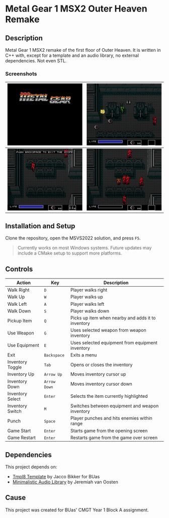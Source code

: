 # Metal Gear 1 MSX2 Outer Heaven Remake

## Description
Metal Gear 1 MSX2 remake of the first floor of Outer Heaven. It is written in C++ with, except for a template and an audio library, no external dependencies. Not even STL.

### Screenshots
| ![Opening screen](examples/opening.png) | ![Landmine](examples/landmine.png) |
| -------------------------------------- | ---------------------------------- |
| ![Scope](examples/scope.png)          | ![Game Over](examples/gameover.png) |

## Installation and Setup
Clone the repository, open the MSVS2022 solution, and press `F5`.
> Currently works on most Windows systems. Future updates may include a CMake setup to support more platforms.

## Controls

| Action             | Key         | Description                                                                            |
|--------------------|-------------|----------------------------------------------------------------------------------------|
| Walk Right         | `D`         | Player walks right                                                                     |
| Walk Up            | `W`         | Player walks up                                                                        |
| Walk Left          | `A`         | Player walks left                                                                      |
| Walk Down          | `S`         | Player walks down                                                                      |
| Pickup Item        | `Q`         | Picks up item when nearby and adds it to inventory                                     |
| Use Weapon         | `G`         | Uses selected weapon from weapon inventory                                             |
| Use Equipment      | `E`         | Uses selected equipment from equipment inventory                                       |
| Exit               | `Backspace` | Exits a menu                                                                           |
| Inventory Toggle   | `Tab`       | Opens or closes the inventory                                                          |
| Inventory Up       | `Arrow Up`  | Moves inventory cursor up                                                              |
| Inventory Down     | `Arrow Down`| Moves inventory cursor down                                                            |
| Inventory Select   | `Enter`     | Selects the item currently highlighted                                                 |
| Inventory Switch   | `M`         | Switches between equipment and weapon inventory                                        |
| Punch              | `Space`     | Player punches and hits enemies within range                                           |
| Game Start         | `Enter`     | Starts game from the opening screen                                                    |
| Game Restart       | `Enter`     | Restarts game from the game over screen                                                |

## Dependencies

This project depends on:

- [Tmpl8 Template](https://github.com/jbikker/tmpl8) by Jacco Bikker for BUas
- [Minimalistic Audio Library](https://github.com/jpvanoosten/Audio) by Jeremiah van Oosten

## Cause
This project was created for BUas' CMGT Year 1 Block A assignment.

